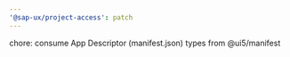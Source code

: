 ```yaml
---
'@sap-ux/project-access': patch
---
```


chore: consume App Descriptor (manifest.json) types from @ui5/manifest
